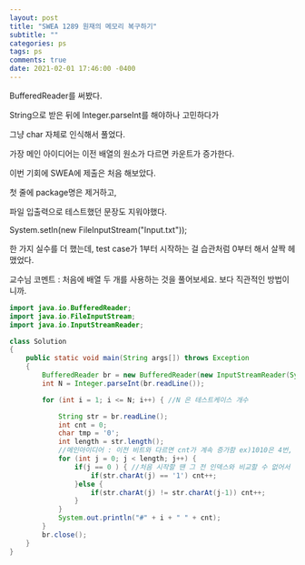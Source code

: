 ```yaml
---
layout: post
title: "SWEA 1289 원재의 메모리 복구하기"
subtitle: ""
categories: ps
tags: ps
comments: true
date: 2021-02-01 17:46:00 -0400
---
```


BufferedReader를 써봤다.		

String으로 받은 뒤에 Integer.parseInt를 해야하나 고민하다가			

그냥 char 자체로 인식해서 풀었다. 		

가장 메인 아이디어는 이전 배열의 원소가 다르면 카운트가 증가한다.		


이번 기회에 SWEA에 제출은 처음 해보았다.	

첫 줄에 package명은 제거하고,	

파일 입출력으로 테스트했던 문장도 지워야했다.	

System.setIn(new FileInputStream("Input.txt"));		


한 가지 실수를 더 했는데, test case가 1부터 시작하는 걸 습관처럼 0부터 해서 살짝 헤맸었다. 	

교수님 코멘트 : 처음에 배열 두 개를 사용하는 것을 풀어보세요. 보다 직관적인 방법이니까.		

```java
import java.io.BufferedReader;
import java.io.FileInputStream;
import java.io.InputStreamReader;

class Solution
{
	public static void main(String args[]) throws Exception
	{
		BufferedReader br = new BufferedReader(new InputStreamReader(System.in));
		int N = Integer.parseInt(br.readLine());

		for (int i = 1; i <= N; i++) { //N 은 테스트케이스 개수

			String str = br.readLine();
			int cnt = 0;
			char tmp = '0';
			int length = str.length();
			//메인아이디어 : 이전 비트와 다르면 cnt가 계속 증가함 ex)1010은 4번, 0101은 3번
			for (int j = 0; j < length; j++) {
				if(j == 0 ) { //처음 시작할 땐 그 전 인덱스와 비교할 수 없어서 
					if(str.charAt(j) == '1') cnt++;
				}else {
					if(str.charAt(j) != str.charAt(j-1)) cnt++; 
				}
			}
			System.out.println("#" + i + " " + cnt);			
		}
        br.close();
    }
}
```


